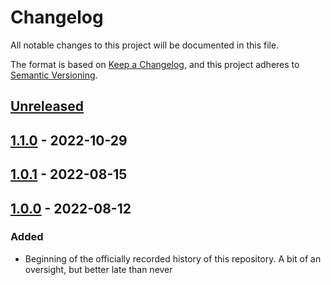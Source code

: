 # Changelog

All notable changes to this project will be documented in this file.

The format is based on [Keep a Changelog](https://keepachangelog.com/en/1.0.0/),
and this project adheres to [Semantic Versioning](https://semver.org/spec/v2.0.0.html).

<!--
Types of Changes:
 - `Added` for new features.
 - `Changed` for changes in existing functionality.
 - `Deprecated` for soon-to-be removed features.
 - `Removed` for now removed features.
 - `Fixed` for any bug fixes.
 - `Security` in case of vulnerabilities.
-->

## [Unreleased]

## [1.1.0] - 2022-10-29

## [1.0.1] - 2022-08-15

## [1.0.0] - 2022-08-12

### Added

-   Beginning of the officially recorded history of this repository. A bit of an oversight, but better late than never

[Unreleased]: https://github.com/KnightHacks/knighthacks_sponsors/compare/1.1.0...HEAD

[1.1.0]: https://github.com/KnightHacks/knighthacks_sponsors/compare/1.0.1...1.1.0

[1.0.1]: https://github.com/KnightHacks/knighthacks_sponsors/compare/1.0.0...1.0.1

[1.0.0]: https://github.com/KnightHacks/knighthacks_sponsors/compare/b5cfc10c14a3f73abebe1ce9959c7fdb3a9edbc1...1.0.0
